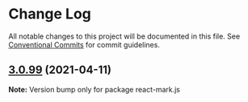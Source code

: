# Change Log

All notable changes to this project will be documented in this file.
See [Conventional Commits](https://conventionalcommits.org) for commit guidelines.

## [3.0.99](https://github.com/appsparkler/my-storybooks/compare/v3.0.98...v3.0.99) (2021-04-11)

**Note:** Version bump only for package react-mark.js
